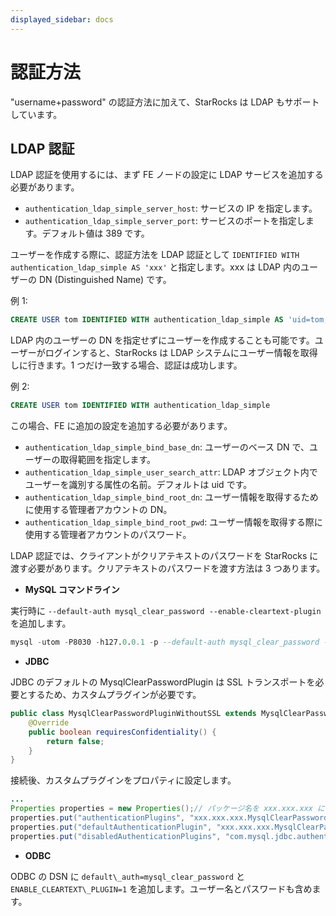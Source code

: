 ```yaml
---
displayed_sidebar: docs
---
```


# 認証方法

"username+password" の認証方法に加えて、StarRocks は LDAP もサポートしています。

## LDAP 認証

LDAP 認証を使用するには、まず FE ノードの設定に LDAP サービスを追加する必要があります。

* `authentication_ldap_simple_server_host`: サービスの IP を指定します。
* `authentication_ldap_simple_server_port`: サービスのポートを指定します。デフォルト値は 389 です。

ユーザーを作成する際に、認証方法を LDAP 認証として `IDENTIFIED WITH authentication_ldap_simple AS 'xxx'` と指定します。xxx は LDAP 内のユーザーの DN (Distinguished Name) です。

例 1:

~~~sql
CREATE USER tom IDENTIFIED WITH authentication_ldap_simple AS 'uid=tom,ou=company,dc=example,dc=com'
~~~

LDAP 内のユーザーの DN を指定せずにユーザーを作成することも可能です。ユーザーがログインすると、StarRocks は LDAP システムにユーザー情報を取得しに行きます。1 つだけ一致する場合、認証は成功します。

例 2:

~~~sql
CREATE USER tom IDENTIFIED WITH authentication_ldap_simple
~~~

この場合、FE に追加の設定を追加する必要があります。

* `authentication_ldap_simple_bind_base_dn`: ユーザーのベース DN で、ユーザーの取得範囲を指定します。
* `authentication_ldap_simple_user_search_attr`: LDAP オブジェクト内でユーザーを識別する属性の名前。デフォルトは uid です。
* `authentication_ldap_simple_bind_root_dn`: ユーザー情報を取得するために使用する管理者アカウントの DN。
* `authentication_ldap_simple_bind_root_pwd`: ユーザー情報を取得する際に使用する管理者アカウントのパスワード。

LDAP 認証では、クライアントがクリアテキストのパスワードを StarRocks に渡す必要があります。クリアテキストのパスワードを渡す方法は 3 つあります。

* **MySQL コマンドライン**

実行時に `--default-auth mysql_clear_password --enable-cleartext-plugin` を追加します。

~~~sql
mysql -utom -P8030 -h127.0.0.1 -p --default-auth mysql_clear_password --enable-cleartext-plugin
~~~

* **JDBC**

JDBC のデフォルトの MysqlClearPasswordPlugin は SSL トランスポートを必要とするため、カスタムプラグインが必要です。

~~~java
public class MysqlClearPasswordPluginWithoutSSL extends MysqlClearPasswordPlugin {
    @Override  
    public boolean requiresConfidentiality() {
        return false;
    }
}
~~~

接続後、カスタムプラグインをプロパティに設定します。

~~~java
...
Properties properties = new Properties();// パッケージ名を xxx.xxx.xxx に置き換えてください
properties.put("authenticationPlugins", "xxx.xxx.xxx.MysqlClearPasswordPluginWithoutSSL");
properties.put("defaultAuthenticationPlugin", "xxx.xxx.xxx.MysqlClearPasswordPluginWithoutSSL");
properties.put("disabledAuthenticationPlugins", "com.mysql.jdbc.authentication.MysqlNativePasswordPlugin");DriverManager.getConnection(url, properties);
~~~

* **ODBC**

ODBC の DSN に `default\_auth=mysql_clear_password` と `ENABLE_CLEARTEXT\_PLUGIN=1` を追加します。ユーザー名とパスワードも含めます。